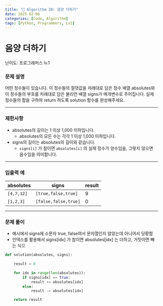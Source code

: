 ```yaml
---
title: "🧠 Algorithm 20: 음양 더하기"
date: 2025-02-06
categories: [Code, Algorithm]
tags: [Python, Programmers, Lv1]
---
```


# 음양 더하기

난이도: 프로그래머스 lv.1

### **문제 설명**

어떤 정수들이 있습니다. 이 정수들의 절댓값을 차례대로 담은 정수 배열 absolutes와 이 정수들의 부호를 차례대로 담은 불리언 배열 signs가 매개변수로 주어집니다. 실제 정수들의 합을 구하여 return 하도록 solution 함수를 완성해주세요.

---

### 제한사항

- absolutes의 길이는 1 이상 1,000 이하입니다.
    - absolutes의 모든 수는 각각 1 이상 1,000 이하입니다.
- signs의 길이는 absolutes의 길이와 같습니다.
    - `signs[i]` 가 참이면 `absolutes[i]` 의 실제 정수가 양수임을, 그렇지 않으면 음수임을 의미합니다.

---

### 입출력 예

| absolutes | signs | result |
| --- | --- | --- |
| `[4,7,12]` | `[true,false,true]` | 9 |
| `[1,2,3]` | `[false,false,true]` | 0 |

---

### 문제 풀이

- 예시에서 signs에 소문자 true, false여서 문자열인지 알았는데 아니어서 당황함
- 인덱스를 활용해서 signs[idx] 가 참이면 absolutes[idx] 는 더하고, 거짓이면 빼는 식으

```python
def solution(absolutes, signs):
    
    result = 0
    
    for idx in range(len(absolutes)):
        if signs[idx] == True:
            result += absolutes[idx]
        else:
            result -= absolutes[idx]

    return result
```